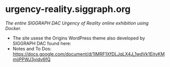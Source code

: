 # urgency-reality.siggraph.org
*The entire SIGGRAPH DAC Urgency of Reality online exhibition using Docker.*
- The site usese the Origins WordPress theme also developed by SIGGRAPH DAC found here: 
- Notes and To Dos: https://docs.google.com/document/d/1IMRF1XfDLJqLX4J_1wdVk1EityKMmjjPPWJ3yidv6fQ
